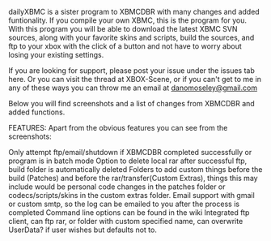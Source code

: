 dailyXBMC is a sister program to XBMCDBR with many changes and added funtionality. If you compile your own XBMC, this is the program for you. With this program you will be able to download the latest XBMC SVN sources, along with your favorite skins and scripts, build the sources, and ftp to your xbox with the click of a button and not have to worry about losing your existing settings.

If you are looking for support, please post your issue under the issues tab here. Or you can visit the thread at XBOX-Scene, or if you can't get to me in any of these ways you can throw me an email at danomoseley@gmail.com

Below you will find screenshots and a list of changes from XBMCDBR and added functions.

FEATURES:
Apart from the obvious features you can see from the screenshots:

Only attempt ftp/email/shutdown if XBMCDBR completed successfully or program is in batch mode
Option to delete local rar after successful ftp, build folder is automatically deleted
Folders to add custom things before the build (Patches) and before the rar/transfer(Custom Extras), things this may include would be personal code changes in the patches folder or codecs/scripts/skins in the custom extras folder.
Email support with gmail or custom smtp, so the log can be emailed to you after the process is completed
Command line options can be found in the wiki
Integrated ftp client, can ftp rar, or folder with custom specified name, can overwrite UserData? if user wishes but defaults not to.
